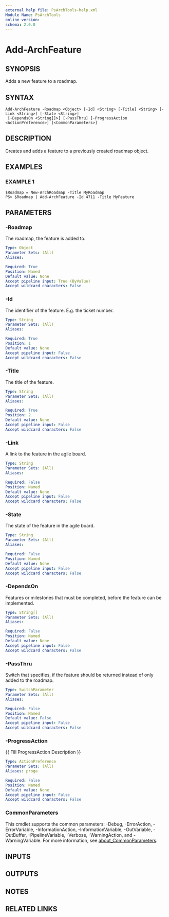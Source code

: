 ```yaml
---
external help file: PsArchTools-help.xml
Module Name: PsArchTools
online version:
schema: 2.0.0
---
```


# Add-ArchFeature

## SYNOPSIS
Adds a new feature to a roadmap.

## SYNTAX

```
Add-ArchFeature -Roadmap <Object> [-Id] <String> [-Title] <String> [-Link <String>] [-State <String>]
 [-DependsOn <String[]>] [-PassThru] [-ProgressAction <ActionPreference>] [<CommonParameters>]
```

## DESCRIPTION
Creates and adds a feature to a previously created roadmap object.

## EXAMPLES

### EXAMPLE 1
```
$Roadmap = New-ArchRoadmap -Title MyRoadmap
PS> $Roadmap | Add-ArchFeature -Id 4711 -Title MyFeature
```

## PARAMETERS

### -Roadmap
The roadmap, the feature is added to.

```yaml
Type: Object
Parameter Sets: (All)
Aliases:

Required: True
Position: Named
Default value: None
Accept pipeline input: True (ByValue)
Accept wildcard characters: False
```

### -Id
The identifier of the feature.
E.g.
the ticket number.

```yaml
Type: String
Parameter Sets: (All)
Aliases:

Required: True
Position: 1
Default value: None
Accept pipeline input: False
Accept wildcard characters: False
```

### -Title
The title of the feature.

```yaml
Type: String
Parameter Sets: (All)
Aliases:

Required: True
Position: 2
Default value: None
Accept pipeline input: False
Accept wildcard characters: False
```

### -Link
A link to the feature in the agile board.

```yaml
Type: String
Parameter Sets: (All)
Aliases:

Required: False
Position: Named
Default value: None
Accept pipeline input: False
Accept wildcard characters: False
```

### -State
The state of the feature in the agile board.

```yaml
Type: String
Parameter Sets: (All)
Aliases:

Required: False
Position: Named
Default value: None
Accept pipeline input: False
Accept wildcard characters: False
```

### -DependsOn
Features or milestones that must be completed, before the feature can be implemented.

```yaml
Type: String[]
Parameter Sets: (All)
Aliases:

Required: False
Position: Named
Default value: None
Accept pipeline input: False
Accept wildcard characters: False
```

### -PassThru
Switch that specifies, if the feature should be returned instead of only added to the roadmap.

```yaml
Type: SwitchParameter
Parameter Sets: (All)
Aliases:

Required: False
Position: Named
Default value: False
Accept pipeline input: False
Accept wildcard characters: False
```

### -ProgressAction
{{ Fill ProgressAction Description }}

```yaml
Type: ActionPreference
Parameter Sets: (All)
Aliases: proga

Required: False
Position: Named
Default value: None
Accept pipeline input: False
Accept wildcard characters: False
```

### CommonParameters
This cmdlet supports the common parameters: -Debug, -ErrorAction, -ErrorVariable, -InformationAction, -InformationVariable, -OutVariable, -OutBuffer, -PipelineVariable, -Verbose, -WarningAction, and -WarningVariable. For more information, see [about_CommonParameters](http://go.microsoft.com/fwlink/?LinkID=113216).

## INPUTS

## OUTPUTS

## NOTES

## RELATED LINKS
